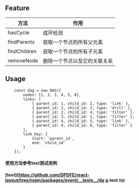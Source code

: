 ## Feature
| 方法 | 作用 |
| --- | --- |
| hasCycle | 成环检测 |
| findParents | 获取一个节点的所有父元素 |
| findChildren | 获取一个节点的所有子元素 |
| removeNode | 删除一个节点以及它的关联关系 |


## Usage

```
    const dag = new DAG({
        nodes: [1, 2, 3, 4, 5, 6],
        links: [
            { parent_id: 1, child_id: 2, type: 'link' },
            { parent_id: 2, child_id: 3, type: 'drill' },
            { parent_id: 2, child_id: 4, type: 'filter' },
            { parent_id: 3, child_id: 1, type: 'filter' },
            { parent_id: 4, child_id: 5, type: 'link' },
            { parent_id: 4, child_id: 6, type: 'filter' }
        ],
        link_key: {
            start: 'parent_id',
            end: 'child_id'
        }
    });
```

#### 使用方法参考test测试用例

#### [test](https://github.com/DPDFE/react-layout/tree/main/packages/event/__tests__/da g.test.ts)
